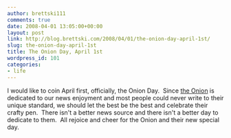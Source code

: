 ```yaml
---
author: brettski111
comments: true
date: 2008-04-01 13:05:00+00:00
layout: post
link: http://blog.brettski.com/2008/04/01/the-onion-day-april-1st/
slug: the-onion-day-april-1st
title: The Onion Day, April 1st
wordpress_id: 101
categories:
- life
---
```


I would like to coin April first, officially, the Onion Day.  Since [the Onion](http://www.theonion.com) is dedicated to our news enjoyment and most people could never write to their unique standard, we should let the best be the best and celebrate their crafty pen.  There isn't a better news source and there isn't a better day to dedicate to them.  All rejoice and cheer for the Onion and their new special day.
